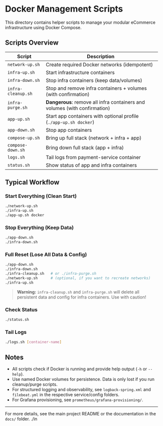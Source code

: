 # Docker Management Scripts

This directory contains helper scripts to manage your modular eCommerce infrastructure using Docker Compose.

## Scripts Overview

| Script             | Description                                                                |
|--------------------|----------------------------------------------------------------------------|
| `network-up.sh`    | Create required Docker networks (idempotent)                               |
| `infra-up.sh`      | Start infrastructure containers                                            |
| `infra-down.sh`    | Stop infra containers (keep data/volumes)                                  |
| `infra-cleanup.sh` | Stop and remove infra containers + volumes (with confirmation)             |
| `infra-purge.sh`   | **Dangerous**: remove all infra containers and volumes (with confirmation) |
| `app-up.sh`        | Start app containers with optional profile (`./app-up.sh docker`)          |
| `app-down.sh`      | Stop app containers                                                        |
| `compose-up.sh`    | Bring up full stack (network + infra + app)                                |
| `compose-down.sh`  | Bring down full stack (app + infra)                                        |
| `logs.sh`          | Tail logs from payment-service container                                   |
| `status.sh`        | Show status of app and infra containers                                    |

## Typical Workflow

### Start Everything (Clean Start)

```bash
./network-up.sh
./infra-up.sh
./app-up.sh docker
```

### Stop Everything (Keep Data)

```bash
./app-down.sh
./infra-down.sh
```

### Full Reset (Lose All Data & Config)

```bash
./app-down.sh
./infra-down.sh
./infra-cleanup.sh   # or ./infra-purge.sh
./network-up.sh      # (optional, if you want to recreate networks)
./infra-up.sh
```

> **Warning:** `infra-cleanup.sh` and `infra-purge.sh` will delete all persistent data and config for infra containers.
> Use with caution!

### Check Status

```bash
./status.sh
```

### Tail Logs

```bash
./logs.sh [container-name]
```

## Notes

- All scripts check if Docker is running and provide help output (`-h` or `--help`).
- Use named Docker volumes for persistence. Data is only lost if you run cleanup/purge scripts.
- For structured logging and observability, see `logback-spring.xml` and `filebeat.yml` in the respective service/config
  folders.
- For Grafana provisioning, see `prometheus/grafana-provisioning/`.

---

For more details, see the main project README or the documentation in the `docs/` folder.
./in